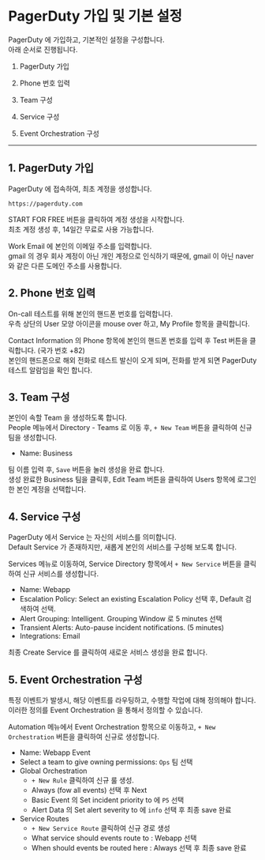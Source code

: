 # PagerDuty 가입 및 기본 설정

PagerDuty 에 가입하고, 기본적인 설정을 구성합니다.  
아래 순서로 진행됩니다.

1. PagerDuty 가입
2. Phone 번호 입력
3. Team 구성




4. Service 구성
5. Event Orchestration 구성

---
## 1. PagerDuty 가입

PagerDuty 에 접속하여, 최초 계정을 생성합니다.  

```
https://pagerduty.com
```

START FOR FREE 버튼을 클릭하여 계정 생성을 시작합니다.  
최초 계정 생성 후, 14일간 무료로 사용 가능합니다.  

Work Email 에 본인의 이메일 주소를 입력합니다.  
gmail 의 경우 회사 계정이 아닌 개인 계정으로 인식하기 때문에, gmail 이 아닌 naver 와 같은 다른 도메인 주소를 사용합니다.  


## 2. Phone 번호 입력

On-call 테스트를 위해 본인의 핸드폰 번호를 입력합니다.  
우측 상단의 User 모양 아이콘을 mouse over 하고, My Profile 항목을 클릭합니다.  

Contact Information 의 Phone 항목에 본인의 핸드폰 번호를 입력 후 Test 버튼을 클릭합니다. (국가 번호 +82)  
본인의 핸드폰으로 해외 전화로 테스트 발신이 오게 되며, 전화를 받게 되면 PagerDuty 테스트 알람임을 확인 합니다.  


## 3. Team 구성

본인이 속할 Team 을 생성하도록 합니다.  
People 메뉴에서 Directory - Teams 로 이동 후, `+ New Team` 버튼을 클릭하여 신규 팀을 생성합니다. 

- Name: Business

팀 이름 입력 후, `Save` 버튼을 눌러 생성을 완료 합니다.  
생성 완료한 Business 팀을 클릭후, Edit Team 버튼을 클릭하여 Users 항목에 로그인한 본인 계정을 선택합니다.









## 4. Service 구성

PagerDuty 에서 Service 는 자신의 서비스를 의미합니다.  
Default Service 가 존재하지만, 새롭게 본인의 서비스를 구성해 보도록 합니다.  

Services 메뉴로 이동하여, Service Directory 항목에서 `+ New Service` 버튼을 클릭하여 신규 서비스를 생성합니다.  

- Name: Webapp
- Escalation Policy: Select an existing Escalation Policy 선택 후, Default 검색하여 선택.
- Alert Grouping: Intelligent. Grouping Window 로 5 minutes 선택
- Transient Alerts: Auto-pause incident notifications. (5 minutes)
- Integrations: Email 

최종 Create Service 를 클릭하여 새로운 서비스 생성을 완료 합니다.  

## 5. Event Orchestration 구성

특정 이벤트가 발생시, 해당 이벤트를 라우팅하고, 수행할 작업에 대해 정의해야 합니다.  
이러한 정의를 Event Orchestration 을 통해서 정의할 수 있습니다.  

Automation 메뉴에서 Event Orchestration 항목으로 이동하고, `+ New Orchestration` 버튼을 클릭하여 신규로 생성합니다. 

- Name: Webapp Event
- Select a team to give owning permissions: `Ops` 팀 선택
- Global Orchestration
  * `+ New Rule` 클릭하여 신규 룰 생성.
  * Always (fow all events) 선택 후 Next
  * Basic Event 의 Set incident priority to 에 `P5` 선택
  * Alert Data 의 Set alert severity to 에 `info` 선택 후 최종 save 완료
- Service Routes
  * `+ New Service Route` 클릭하여 신규 경로 생성
  * What service should events route to : Webapp 선택
  * When should events be routed here : Always 선택 후 최종 save 완료



